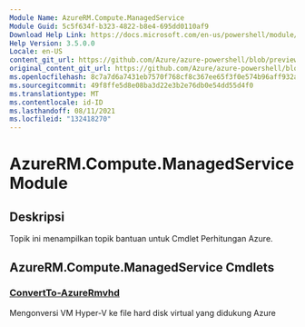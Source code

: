 ```yaml
---
Module Name: AzureRM.Compute.ManagedService
Module Guid: 5c5f634f-b323-4822-b8e4-695dd0110af9
Download Help Link: https://docs.microsoft.com/en-us/powershell/module/azurerm.compute.managedservice
Help Version: 3.5.0.0
Locale: en-US
content_git_url: https://github.com/Azure/azure-powershell/blob/preview/src/ResourceManager/Compute.ManagedService/Commands.Compute.ManagedService/help/AzureRM.Compute.ManagedService.md
original_content_git_url: https://github.com/Azure/azure-powershell/blob/preview/src/ResourceManager/Compute.ManagedService/Commands.Compute.ManagedService/help/AzureRM.Compute.ManagedService.md
ms.openlocfilehash: 8c7a7d6a7431eb7570f768cf8c367ee65f3f0e574b96aff932a85214e3a8484d
ms.sourcegitcommit: 49f8ffe5d8e08ba3d22e3b2e76db0e54dd55d4f0
ms.translationtype: MT
ms.contentlocale: id-ID
ms.lasthandoff: 08/11/2021
ms.locfileid: "132418270"
---
```

# AzureRM.Compute.ManagedService Module
## Deskripsi
Topik ini menampilkan topik bantuan untuk Cmdlet Perhitungan Azure.

## AzureRM.Compute.ManagedService Cmdlets
### [ConvertTo-AzureRmvhd](ConvertTo-AzureRmVhd.md)
Mengonversi VM Hyper-V ke file hard disk virtual yang didukung Azure

